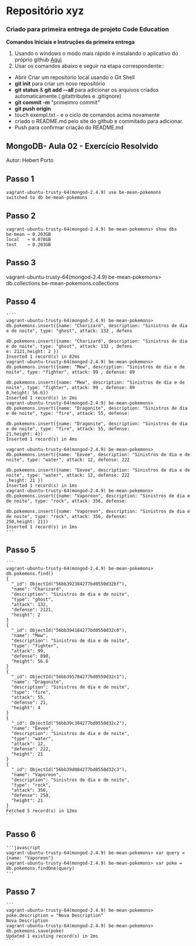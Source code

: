 # Repositório xyz 

### Criado para primeira entrega de projeto Code Education


**Comandos Iniciais e Instruções da primeira entrega**

1. Usando o windows o modo mais rápido é instalando o aplicativo do próprio github [Aqui](https://windows.github.com/)
2. Usar os comandos abaixo e seguir na etapa correspondente::
* Abrir Criar um repositório local usando o Git Shell
* **git init** para criar um novo repositório
* **git status** & **git add --all** para adicionar os arquivos criados automaticamente (.gitattributes e .gitignore)
* **git commit -m** "primeimro commit" 
* **git push origin**
* touch exempl.txt - e o ciclo de comandos acima novamente
* criado o README.md pelo site do github e commitado para adicionar. 
* Push para confirmar criação do README.md

## MongoDB- Aula 02 - Exercício Resolvido
Autor: Hebert Porto

## Passo 1

```
vagrant-ubuntu-trusty-64(mongod-2.4.9) use be-mean-pokemons
switched to db be-mean-pokemons
```
## Passo 2 

```
vagrant-ubuntu-trusty-64(mongod-2.4.9) be-mean-pokemons> show dbs
be-mean → 0.203GB
local   → 0.078GB
test    → 0.203GB
```

## Passo 3

    
vagrant-ubuntu-trusty-64(mongod-2.4.9) be-mean-pokemons> db.collections
be-mean-pokemons.collections


## Passo 4

    '```
    vagrant-ubuntu-trusty-64(mongod-2.4.9) be-mean-pokemons> db.pokemons.insert({name: "Charizard", description: "Sinistros de dia e de noite", type: "ghost", attack: 132 , defens
                                                             db.pokemons.insert({name: "Charizard", description: "Sinistros de dia e de noite", type: "ghost", attack: 132 , defens
    e: 2121,height: 2 })
    Inserted 1 record(s) in 82ms
    vagrant-ubuntu-trusty-64(mongod-2.4.9) be-mean-pokemons> db.pokemons.insert({name: "Mew", description: "Sinistros de dia e de noite", type: "fighter", attack: 99 , defense: 89
                                                             db.pokemons.insert({name: "Mew", description: "Sinistros de dia e de noite", type: "fighter", attack: 99 , defense: 89
    0,height: 56.6})
    Inserted 1 record(s) in 2ms
    vagrant-ubuntu-trusty-64(mongod-2.4.9) be-mean-pokemons> db.pokemons.insert({name: "Dragonite", description: "Sinistros de dia e de noite", type: "fire", attack: 55, defense:
                                                             db.pokemons.insert({name: "Dragonite", description: "Sinistros de dia e de noite", type: "fire", attack: 55, defense:
    21,height: 4})
    Inserted 1 record(s) in 4ms
    
    vagrant-ubuntu-trusty-64(mongod-2.4.9) be-mean-pokemons> db.pokemons.insert({name: "Eevee", description: "Sinistros de dia e de noite", type: "water", attack: 12, defense: 222
                                                             db.pokemons.insert({name: "Eevee", description: "Sinistros de dia e de noite", type: "water", attack: 12, defense: 222
    ,height: 21 })
    Inserted 1 record(s) in 1ms
    vagrant-ubuntu-trusty-64(mongod-2.4.9) be-mean-pokemons> db.pokemons.insert({name: "Vaporeon", description: "Sinistros de dia e de noite", type: "rock", attack: 356, defense:
                                                             db.pokemons.insert({name: "Vaporeon", description: "Sinistros de dia e de noite", type: "rock", attack: 356, defense:
    250,height: 21})
    Inserted 1 record(s) in 1ms
    '''

## Passo 5

    ```
    vagrant-ubuntu-trusty-64(mongod-2.4.9) be-mean-pokemons> db.pokemons.find()
    {
      "_id": ObjectId("56bb392384277bd0550d32bf"),
      "name": "Charizard",
      "description": "Sinistros de dia e de noite",
      "type": "ghost",
      "attack": 132,
      "defense": 2121,
      "height": 2
    }
    {
      "_id": ObjectId("56bb394184277bd0550d32c0"),
      "name": "Mew",
      "description": "Sinistros de dia e de noite",
      "type": "fighter",
      "attack": 99,
      "defense": 890,
      "height": 56.6
    }
    {
      "_id": ObjectId("56bb395784277bd0550d32c1"),
      "name": "Dragonite",
      "description": "Sinistros de dia e de noite",
      "type": "fire",
      "attack": 55,
      "defense": 21,
      "height": 4
    }
    {
      "_id": ObjectId("56bb39c384277bd0550d32c2"),
      "name": "Eevee",
      "description": "Sinistros de dia e de noite",
      "type": "water",
      "attack": 12,
      "defense": 222,
      "height": 21
    }
    {
      "_id": ObjectId("56bb39d084277bd0550d32c3"),
      "name": "Vaporeon",
      "description": "Sinistros de dia e de noite",
      "type": "rock",
      "attack": 356,
      "defense": 250,
      "height": 21
    }
    Fetched 5 record(s) in 12ms
    ```

## Passo 6

    '''javascript
    vagrant-ubuntu-trusty-64(mongod-2.4.9) be-mean-pokemons> var query = {name: "Vaporeon"}
    vagrant-ubuntu-trusty-64(mongod-2.4.9) be-mean-pokemons> var poke = db.pokemons.findOne(query)
    '''

## Passo 7
    ```
    vagrant-ubuntu-trusty-64(mongod-2.4.9) be-mean-pokemons> poke.description = "Nova Description"
    Nova Description
    vagrant-ubuntu-trusty-64(mongod-2.4.9) be-mean-pokemons> db.pokemons.save(poke)
    Updated 1 existing record(s) in 2ms
    ```
